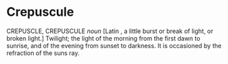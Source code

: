 # Crepuscule

CREPUSCLE, CREPUSCULE _noun_ \[Latin , a little burst or break of light, or broken light.\] Twilight; the light of the morning from the first dawn to sunrise, and of the evening from sunset to darkness. It is occasioned by the refraction of the suns ray.